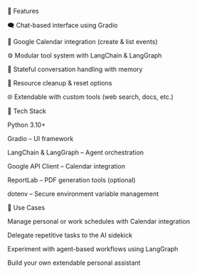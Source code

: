 🔹 Features

🗨️ Chat-based interface using Gradio

📅 Google Calendar integration (create & list events)

⚙️ Modular tool system with LangChain & LangGraph

🔄 Stateful conversation handling with memory

🧹 Resource cleanup & reset options

🌐 Extendable with custom tools (web search, docs, etc.)

🔹 Tech Stack

Python 3.10+

Gradio – UI framework

LangChain & LangGraph – Agent orchestration

Google API Client – Calendar integration

ReportLab – PDF generation tools (optional)

dotenv – Secure environment variable management

🔹 Use Cases

Manage personal or work schedules with Calendar integration

Delegate repetitive tasks to the AI sidekick

Experiment with agent-based workflows using LangGraph

Build your own extendable personal assistant
